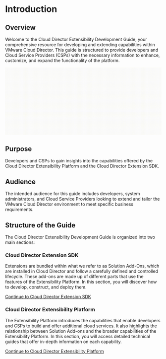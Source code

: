 # Introduction

## Overview
Welcome to the Cloud Director Extensibility Development Guide, your comprehensive resource for developing and extending capabilities within VMware Cloud Director. This guide is structured to provide developers and Cloud Service Providers (CSPs) with the necessary information to enhance, customize, and expand the functionality of the platform.

![Cloud Director Extensibility Overview](images/extensibility-overview.gif)

## Purpose
Developers and CSPs to gain insights into the capabilities offered by the Cloud Director Extensibility Platform and the Cloud Director Extension SDK.

## Audience
The intended audience for this guide includes developers, system administrators, and Cloud Service Providers looking to extend and tailor the VMware Cloud Director environment to meet specific business requirements.

## Structure of the Guide
The Cloud Director Extensibility Development Guide is organized into two main sections:

### Cloud Director Extension SDK
Extensions are bundled within what we refer to as Solution Add-Ons, which are installed in Cloud Director and follow a carefully defined and controlled lifecycle. These add-ons are made up of different parts that use the features of the Extensibility Platform. In this section, you will discover how to develop, construct, and deploy them.

[Continue to Cloud Director Extension SDK](extension-sdk/extension-sdk.md)

### Cloud Director Extensibility Platform
The Extensibility Platform introduces the capabilities that enable developers and CSPs to build and offer additional cloud services. It also highlights the relationship between Solution Add-ons and the broader capabilities of the Extensibility Platform. In this section, you will access detailed technical guides that offer in-depth information on each capability.

[Continue to Cloud Director Extensibility Platform](extensibility-platform/extensibility-platform.md)